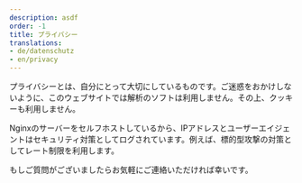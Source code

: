 ```yaml
---
description: asdf
order: -1
title: プライバシー
translations:
- de/datenschutz
- en/privacy
---
```


プライバシーとは、自分にとって大切にしているものです。ご迷惑をおかけしないように、このウェブサイトでは解析のソフトは利用しません。その上、クッキーも利用しません。

Nginxのサーバーをセルフホストしているから、IPアドレスとユーザーエイジェントはセキュリティ対策としてログされています。例えば、標的型攻撃の対策としてレート制限を利用します。

もしご質問がございましたらお気軽にご連絡いただければ幸いです。
